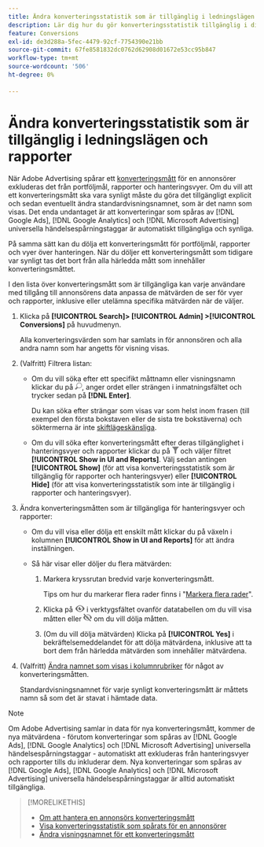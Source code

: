 ```yaml
---
title: Ändra konverteringsstatistik som är tillgänglig i ledningslägen och rapporter
description: Lär dig hur du gör konverteringsstatistik tillgänglig i dina ledningslägen och rapporter.
feature: Conversions
exl-id: de3d288a-5fec-4479-92cf-7754390e21bb
source-git-commit: 67fe8581832dc0762d62908d01672e53cc95b847
workflow-type: tm+mt
source-wordcount: '506'
ht-degree: 0%

---
```


# Ändra konverteringsstatistik som är tillgänglig i ledningslägen och rapporter

När Adobe Advertising spårar ett [konverteringsmått](/help/search-social-commerce/glossary.md#c-d) för en annonsörer exkluderas det från portföljmål, rapporter och hanteringsvyer. Om du vill att ett konverteringsmått ska vara synligt måste du göra det tillgängligt explicit och sedan eventuellt ändra standardvisningsnamnet, som är det namn som visas. Det enda undantaget är att konverteringar som spåras av [!DNL Google Ads], [!DNL Google Analytics] och [!DNL Microsoft Advertising] universella händelsespårningstaggar är automatiskt tillgängliga och synliga.

På samma sätt kan du dölja ett konverteringsmått för portföljmål, rapporter och vyer över hanteringen. När du döljer ett konverteringsmått som tidigare var synligt tas det bort från alla härledda mått som innehåller konverteringsmåttet.

I den lista över konverteringsmått som är tillgängliga kan varje användare med tillgång till annonsörens data anpassa de mätvärden de ser för vyer och rapporter, inklusive eller utelämna specifika mätvärden när de väljer.

1. Klicka på **[!UICONTROL Search]> [!UICONTROL Admin] >[!UICONTROL Conversions]** på huvudmenyn.

   Alla konverteringsvärden som har samlats in för annonsören och alla andra namn som har angetts för visning visas.

1. (Valfritt) Filtrera listan:

   * Om du vill söka efter ett specifikt måttnamn eller visningsnamn klickar du på ![Sök](/help/search-social-commerce/assets/search.png "Sök"), anger ordet eller strängen i inmatningsfältet och trycker sedan på **[!DNL Enter]**.

     Du kan söka efter strängar som visas var som helst inom frasen (till exempel den första bokstaven eller de sista tre bokstäverna) och söktermerna är inte [skiftlägeskänsliga](/help/search-social-commerce/glossary.md#c-d).

   * Om du vill söka efter konverteringsmått efter deras tillgänglighet i hanteringsvyer och rapporter klickar du på ![Filter](/help/search-social-commerce/assets/filter.png "Filter") och väljer filtret **[!UICONTROL Show in UI and Reports]**. Välj sedan antingen **[!UICONTROL Show]** (för att visa konverteringsstatistik som är tillgänglig för rapporter och hanteringsvyer) eller **[!UICONTROL Hide]** (för att visa konverteringsstatistik som inte är tillgänglig i rapporter och hanteringsvyer).

1. Ändra konverteringsmåtten som är tillgängliga för hanteringsvyer och rapporter:

   * Om du vill visa eller dölja ett enskilt mått klickar du på växeln i kolumnen **[!UICONTROL Show in UI and Reports]** för att ändra inställningen.

   * Så här visar eller döljer du flera mätvärden:

      1. Markera kryssrutan bredvid varje konverteringsmått.

         Tips om hur du markerar flera rader finns i &quot;[Markera flera rader](/help/search-social-commerce/common-tasks/navigation-editing-selection/multiple-rows-select.md)&quot;.

      1. Klicka på ![Visa](/help/search-social-commerce/assets/show.png "Visa") i verktygsfältet ovanför datatabellen om du vill visa måtten eller ![Dölj](/help/search-social-commerce/assets/hide.png "Dölj") om du vill dölja måtten.

      1. (Om du vill dölja mätvärden) Klicka på **[!UICONTROL Yes]** i bekräftelsemeddelandet för att dölja mätvärdena, inklusive att ta bort dem från härledda mätvärden som innehåller mätvärdena.

1. (Valfritt) [Ändra namnet som visas i kolumnrubriker](conversion-metric-edit-display-name.md) för något av konverteringsmåtten.

   Standardvisningsnamnet för varje synligt konverteringsmått är måttets namn så som det är stavat i hämtade data.

>[!NOTE]
>
>Om Adobe Advertising samlar in data för nya konverteringsmått, kommer de nya mätvärdena - förutom konverteringar som spåras av [!DNL Google Ads], [!DNL Google Analytics] och [!DNL Microsoft Advertising] universella händelsespårningstaggar - automatiskt att exkluderas från hanteringsvyer och rapporter tills du inkluderar dem. Nya konverteringar som spåras av [!DNL Google Ads], [!DNL Google Analytics] och [!DNL Microsoft Advertising] universella händelsespårningstaggar är alltid automatiskt tillgängliga.

>[!MORELIKETHIS]
>
>* [Om att hantera en annonsörs konverteringsmått](conversion-metric-about.md)
>* [Visa konverteringsstatistik som spårats för en annonsörer](conversion-metric-view-tracked.md)
>* [Ändra visningsnamnet för ett konverteringsmått](conversion-metric-edit-display-name.md)
